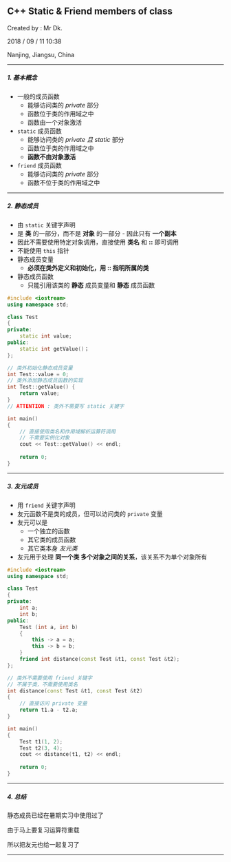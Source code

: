 ## C++ Static & Friend members of class

Created by : Mr Dk.

2018 / 09 / 11 10:38

Nanjing, Jiangsu, China

---

##### 1. 基本概念

* 一般的成员函数
  * 能够访问类的 _private_ 部分
  * 函数位于类的作用域之中
  * 函数由一个对象激活
* `static` 成员函数
  * 能够访问类的 _private 且 static_ 部分
  * 函数位于类的作用域之中
  * __函数不由对象激活__
* `friend` 成员函数
  * 能够访问类的 _private_ 部分
  * 函数不位于类的作用域之中

---

##### 2. 静态成员

* 由 `static` 关键字声明
* 是 __类__ 的一部分，而不是 __对象__ 的一部分 - 因此只有 __一个副本__
* 因此不需要使用特定对象调用，直接使用 __类名__ 和 __::__ 即可调用
* 不能使用 `this` 指针
* 静态成员变量
  * __必须在类外定义和初始化，用 :: 指明所属的类__
* 静态成员函数
  * 只能引用该类的 __静态__ 成员变量和 __静态__ 成员函数

```C++
#include <iostream>
using namespace std;

class Test
{
private:
    static int value;
public:
    static int getValue()；
};

// 类外初始化静态成员变量
int Test::value = 0;
// 类外添加静态成员函数的实现
int Test::getValue() {
    return value;
}
// ATTENTION : 类外不需要写 static 关键字

int main()
{
	// 直接使用类名和作用域解析运算符调用
    // 不需要实例化对象
    cout << Test::getValue() << endl;
    
    return 0;
}
```

---

##### 3. 友元成员

* 用 `friend` 关键字声明
* 友元函数不是类的成员，但可以访问类的 `private` 变量
* 友元可以是
  * 一个独立的函数
  * 其它类的成员函数
  * 其它类本身 _友元类_
* 友元用于处理 __同一个类 多个对象之间的关系__，该关系不为单个对象所有

```C++
#include <iostream>
using namespace std;

class Test
{
private:
    int a;
    int b;
public:
    Test (int a, int b)
    {
        this -> a = a;
        this -> b = b;
    }
    friend int distance(const Test &t1, const Test &t2);
};

// 类外不需要使用 friend 关键字
// 不属于类，不需要使用类名
int distance(const Test &t1, const Test &t2)
{
    // 直接访问 private 变量
    return t1.a - t2.a;
}

int main()
{
    Test t1(1, 2);
    Test t2(3, 4);
    cout << distance(t1, t2) << endl;
    
    return 0;
}
```

---

##### 4. 总结

静态成员已经在暑期实习中使用过了

由于马上要复习运算符重载

所以把友元也给一起复习了

---

